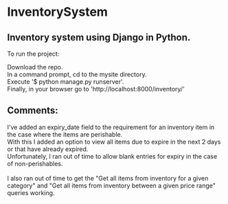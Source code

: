 # InventorySystem

## Inventory system using Django in Python.

To run the project:

Download the repo.<br/>
In a command prompt, cd to the mysite directory.<br/>
Execute '$ python manage.py runserver'.<br/>
Finally, in your browser go to 'http://localhost:8000/inventory/'<br/>


## Comments:

I've added an expiry_date field to the requirement for an inventory item in the case where the items are perishable.<br/>
With this I added an option to view all items due to expire in the next 2 days or that have already expired.<br/>
Unfortunately, I ran out of time to allow blank entries for expiry in the case of non-perishables.<br/>
<br/>
I also ran out of time to get the "Get all items from inventory for a given category" and "Get all items from inventory between a given price range" queries working.<br/>
<br/>
